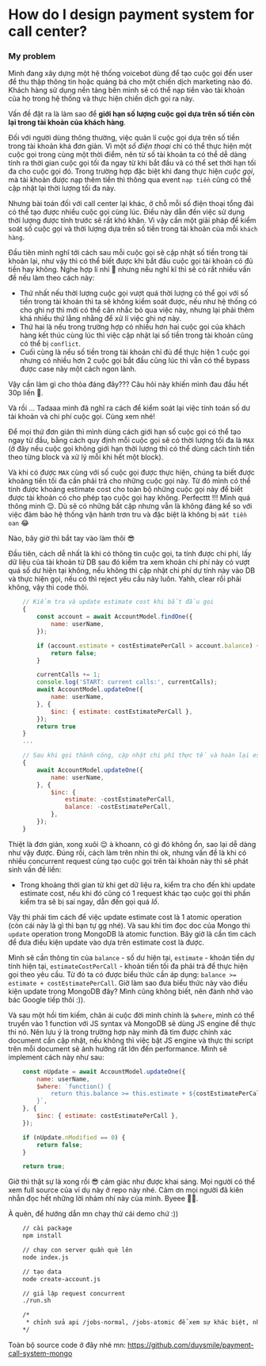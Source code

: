 # How do I design payment system for call center?

### My problem

Mình đang xây dựng một hệ thống voicebot dùng để tạo cuộc gọi đến user để thu thập thông tin hoặc quảng bá cho một chiến dịch marketing nào đó. Khách hàng sử dụng nền tảng bên mình sẽ có thể nạp tiền vào tài khoản của họ trong hệ thống và thực hiện chiến dịch gọi ra này.

Vấn đề đặt ra là làm sao để **giới hạn số lượng cuộc gọi dựa trên số tiền còn lại trong tài khoản của khách hàng**.

Đối với người dùng thông thường, việc quản lí cuộc gọi dựa trên số tiền trong tài khoản khá đơn giản. Vì một *số điện thoại* chỉ có thể thực hiện một cuộc gọi trong cùng một thời điểm, nên từ số tài khoản ta có thể dễ dàng tính ra thời gian cuộc gọi tối đa ngay từ khi bắt đầu và có thể set thời hạn tối đa cho cuộc gọi đó. Trong trường hợp đặc biệt khi đang thực hiện *cuộc gọi*, mà tài khoản được nạp thêm tiền thì thông qua event `nạp tiền` cũng có thể cập nhật lại thời lượng tối đa này.

Nhưng bài toán đối với call center lại khác, ở chỗ mỗi số điện thoại tổng đài có thể tạo được nhiều cuộc gọi cùng lúc. Điều này dẫn đến việc sử dụng thời lượng được tính trước sẽ rất khó khăn. Vì vậy cần một giải pháp để kiểm soát số cuộc gọi và thời lượng dựa trên số tiền trong tài khoản của mỗi `khách hàng`.

Đầu tiên mình nghĩ tới cách sau mỗi cuộc gọi sẽ cập nhật số tiền trong tài khoản lại, như vậy thì có thể biết được khi bắt đầu cuộc gọi tài khoản có đủ tiền hay không. Nghe hợp lí nhỉ 🤔 nhưng nếu nghĩ kĩ thì sẽ có rất nhiều vấn đề nếu làm theo cách này:
- Thứ nhất nếu thời lượng cuộc gọi vượt quá thời lượng có thể gọi với số tiền trong tài khoản thì ta sẽ không kiểm soát được, nếu như hệ thống có cho ghi nợ thì mới có thể cân nhắc bỏ qua việc này, nhưng lại phải thêm khá nhiều thứ lằng nhằng để xử lí việc ghi nợ này.
- Thứ hai là nếu trong trường hợp có nhiều hơn hai cuộc gọi của khách hàng kết thúc cùng lúc thì việc cập nhật lại số tiền trong tài khoản cũng có thể bị `conflict`.
- Cuối cùng là nếu số tiền trong tài khoản chỉ đủ để thực hiện 1 cuộc gọi nhưng có nhiều hơn 2 cuộc gọi bắt đầu cũng lúc thì vẫn có thể bypass được case này một cách ngon lành.

Vậy cần làm gì cho thỏa đáng đây??? Câu hỏi này khiến mình đau đầu hết 30p liền 🤯.

Và rồi ... Tadaaa mình đã nghĩ ra cách để kiểm soát lại việc tính toán số dư tài khoản và chi phí cuộc gọi.
Cùng xem nhé!

Để mọi thứ đơn giản thì mình dùng cách giới hạn số cuộc gọi có thể tạo ngay từ đầu, bằng cách quy định mỗi cuộc gọi sẽ có thời lượng tối đa là `MAX` (ở đây nếu cuộc gọi không giới hạn thời lượng thì có thể dùng cách tính tiền theo từng block và xử lý mỗi khi hết một block).

Và khi có được `MAX` cùng với số cuộc gọi được thực hiện, chúng ta biết được khoảng tiền tối đa cần phải trả cho những cuộc gọi này. Từ đó mình có thể tính được khoảng estimate cost cho toàn bộ những cuộc gọi này để biết được tài khoản có cho phép tạo cuộc gọi hay không. Perfecttt !!! Mình quá thông minh 😌. Dù sẽ có những bất cập nhưng vẫn là không đáng kể so với việc đảm bảo hệ thống vận hành trơn tru và đặc biệt là không bị `mất tiền oan` 😂

Nào, bây giờ thì bắt tay vào làm thôi 😎

Đầu tiên, cách dễ nhất là khi có thông tin cuộc gọi, ta tính được chi phí, lấy dữ liệu của tài khoản từ DB sau đó kiểm tra xem khoản chi phí này có vượt quá số dư hiện tại không, nếu không thì cập nhật chi phí dự tính này vào DB và thực hiện gọi, nếu có thì reject yêu cầu này luôn. Yahh, clear rồi phải không, vậy thì code thôi.

~~~js
	// Kiểm tra và update estimate cost khi bắt đầu gọi
	{
		const account = await AccountModel.findOne({
			name: userName,
		});

		if (account.estimate + costEstimatePerCall > account.balance) {
			return false;
		}

		currentCalls += 1;
		console.log('START: current calls:', currentCalls);
		await AccountModel.updateOne({
			name: userName,
		}, {
			$inc: { estimate: costEstimatePerCall },
		});
		return true
	}
	...

	// Sau khi gọi thành công, cập nhật chi phí thực tế và hoàn lại estimate cost
	{
		await AccountModel.updateOne({
			name: userName,
		}, {
			$inc: {
				estimate: -costEstimatePerCall,
				balance: -costEstimatePerCall,
			},
		});
	}
~~~

Thiệt là đơn giản, xong xuôi 😌 à khoann, có gì đó không ổn, sao lại dễ dàng như vậy được.
Đúng rồi, cách làm trên nhìn thì ok, nhưng vấn đề là khi có nhiều concurrent request cùng tạo cuộc gọi trên tài khoản này thì sẽ phát sinh vấn đề liền:
- Trong khoảng thời gian từ khi get dữ liệu ra, kiểm tra cho đến khi update estimate cost, nếu khi đó cũng có 1 request khác tạo cuộc gọi thì phần kiểm tra sẽ bị sai ngay, dẫn đến gọi quá *lố*.

Vậy thì phải tìm cách để việc update estimate cost là 1 atomic operation (còn cái này là gì thì bạn tự gg nhé). Và sau khi tìm đọc doc của Mongo thì `update` operation trong MongoDB là atomic function. Bây giờ là cần tìm cách để đưa điều kiện update vào dựa trên estimate cost là được.

Mình sẽ cần thông tin của `balance` - số dư hiện tại, `estimate` - khoản tiền dự tính hiện tại, `estimateCostPerCall` - khoản tiền tối đa phải trả để thực hiện gọi theo yêu cầu. Từ đó ta có được biểu thức cần áp dụng: `balance >= estimate + costEstimatePerCall`. Giờ làm sao đưa biểu thức này vào điều kiện update trong MongoDB đây? Mình cũng không biết, nên đành nhờ vào bác Google tiếp thôi :)).

Và sau một hồi tìm kiếm, chân ái cuộc đời mình chính là `$where`, mình có thể truyền vào 1 function với JS syntax và MongoDB sẽ dùng JS engine để thực thi nó. Nên lưu ý là trong trường hợp này mình đã tìm được chính xác document cần cập nhật, nếu không thì việc bật JS engine và thực thi script trên mỗi document sẽ ảnh hưởng rất lớn đến performance. Mình sẽ implement cách này như sau:
~~~js
	const nUpdate = await AccountModel.updateOne({
		name: userName,
		$where: `function() {
			return this.balance >= this.estimate + ${costEstimatePerCall};
		}`,
	}, {
		$inc: { estimate: costEstimatePerCall },
	});

	if (nUpdate.nModified == 0) {
		return false;
	}

	return true;
~~~

Giờ thì thật sự là xong rồi 😎 cảm giác như được khai sáng. Mọi người có thể xem full source của ví dụ này ở repo này nhé. Cảm ơn mọi người đã kiên nhẫn đọc hết những lời nhảm nhí này của mình. Byeee 👮‍♀️.

À quên, để hướng dẫn mn chạy thử cái demo chứ :))
~~~bash
	// cài package
	npm install

	// chạy con server quần què lên
	node index.js

	// tạo data
	node create-account.js

	// giả lập request concurrent
	./run.sh

	/*
	 * chỉnh sửa api /jobs-normal, /jobs-atomic để xem sự khác biệt, nhớ sửa data trong DB lại nhé, mình lười lắm nên ko viết sẵn đâu 😌
	*/
~~~

Toàn bộ source code ở đây nhé mn: https://github.com/duysmile/payment-call-system-mongo
